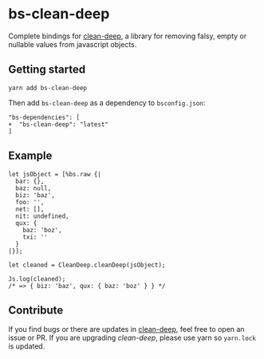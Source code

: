 # bs-clean-deep

Complete bindings for [clean-deep](https://github.com/nunofgs/clean-deep), a library for removing falsy, empty or nullable values from javascript objects.

## Getting started

```
yarn add bs-clean-deep
```

Then add `bs-clean-deep` as a dependency to `bsconfig.json`:

```git
"bs-dependencies": [
+  "bs-clean-deep": "latest"
]
```

## Example

```reason
let jsObject = [%bs.raw {|
  bar: {},
  baz: null,
  biz: 'baz',
  foo: '',
  net: [],
  nit: undefined,
  qux: {
    baz: 'boz',
    txi: ''
  }
|}];

let cleaned = CleanDeep.cleanDeep(jsObject);

Js.log(cleaned);
/* => { biz: 'baz', qux: { baz: 'boz' } } */
```

## Contribute

If you find bugs or there are updates in [clean-deep](https://github.com/nunofgs/clean-deep), feel free to open an issue or PR. If you are upgrading _clean-deep_, please use yarn so `yarn.lock` is updated.
